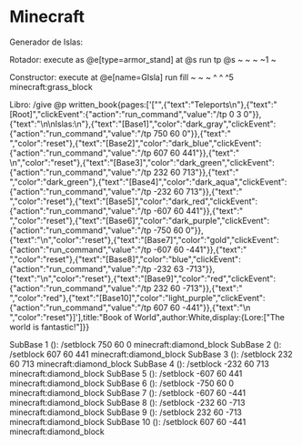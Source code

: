 # Minecraft

Generador de Islas:

Rotador:
execute as @e[type=armor_stand] at @s run tp @s ~ ~ ~ ~1 ~

Constructor:
execute at @e[name=GIsla] run fill ~ ~ ~ ^ ^ ^5 minecraft:grass_block

Libro:
/give @p written_book{pages:['["",{"text":"Teleports\\n"},{"text":"[Root]","clickEvent":{"action":"run_command","value":"/tp 0 3 0"}},{"text":"\\n\\nIslas:\\n"},{"text":"[Base1]","color":"dark_gray","clickEvent":{"action":"run_command","value":"/tp 750 60 0"}},{"text":" ","color":"reset"},{"text":"[Base2]","color":"dark_blue","clickEvent":{"action":"run_command","value":"/tp 607 60 441"}},{"text":" \\n","color":"reset"},{"text":"[Base3]","color":"dark_green","clickEvent":{"action":"run_command","value":"/tp 232 60 713"}},{"text":" ","color":"dark_green"},{"text":"[Base4]","color":"dark_aqua","clickEvent":{"action":"run_command","value":"/tp -232 60 713"}},{"text":" ","color":"reset"},{"text":"[Base5]","color":"dark_red","clickEvent":{"action":"run_command","value":"/tp -607 60 441"}},{"text":" ","color":"reset"},{"text":"[Base6]","color":"dark_purple","clickEvent":{"action":"run_command","value":"/tp -750 60 0"}},{"text":"\\n","color":"reset"},{"text":"[Base7]","color":"gold","clickEvent":{"action":"run_command","value":"/tp -607 60 -441"}},{"text":" ","color":"reset"},{"text":"[Base8]","color":"blue","clickEvent":{"action":"run_command","value":"/tp -232 63 -713"}},{"text":"\\n","color":"reset"},{"text":"[Base9]","color":"red","clickEvent":{"action":"run_command","value":"/tp 232 60 -713"}},{"text":" ","color":"red"},{"text":"[Base10]","color":"light_purple","clickEvent":{"action":"run_command","value":"/tp 607 60 -441"}},{"text":"\\n ","color":"reset"}]'],title:"Book of World",author:White,display:{Lore:["The world is fantastic!"]}}

SubBase 1 (): /setblock 750 60 0 minecraft:diamond_block
SubBase 2 (): /setblock 607 60 441 minecraft:diamond_block
SubBase 3 (): /setblock 232 60 713 minecraft:diamond_block
SubBase 4 (): /setblock -232 60 713 minecraft:diamond_block
SubBase 5 (): /setblock -607 60 441 minecraft:diamond_block
SubBase 6 (): /setblock -750 60 0 minecraft:diamond_block
SubBase 7 (): /setblock -607 60 -441 minecraft:diamond_block
SubBase 8 (): /setblock -232 60 -713 minecraft:diamond_block
SubBase 9 (): /setblock 232 60 -713 minecraft:diamond_block
SubBase 10 (): /setblock 607 60 -441 minecraft:diamond_block
